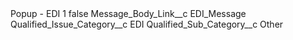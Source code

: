 <?xml version="1.0" encoding="UTF-8"?>
<CustomMetadata xmlns="http://soap.sforce.com/2006/04/metadata" xmlns:xsi="http://www.w3.org/2001/XMLSchema-instance" xmlns:xsd="http://www.w3.org/2001/XMLSchema">
    <label>Popup - EDI 1</label>
    <protected>false</protected>
    <values>
        <field>Message_Body_Link__c</field>
        <value xsi:type="xsd:string">EDI_Message</value>
    </values>
    <values>
        <field>Qualified_Issue_Category__c</field>
        <value xsi:type="xsd:string">EDI</value>
    </values>
    <values>
        <field>Qualified_Sub_Category__c</field>
        <value xsi:type="xsd:string">Other</value>
    </values>
</CustomMetadata>
